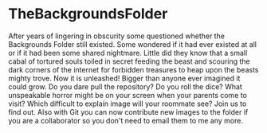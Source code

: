 # TheBackgroundsFolder
After years of lingering in obscurity some questioned whether the Backgrounds Folder still existed. Some wondered if it had ever existed at all or if it had been some shared nightmare. Little did they know that a small cabal of tortured souls toiled in secret feeding the beast and scouring the dark corners of the internet for forbidden treasures to heap upon the beasts mighty trove. Now it is unleashed! Bigger than anyone ever imagined it could grow. Do you dare pull the repository? Do you roll the dice? What unspeakable horror might be on your screen when your parents come to visit? Which difficult to explain image will your roommate see? Join us to find out. Also with Git you can now contribute new images to the folder if you are a collaborator so you don't need to email them to me any more. 
